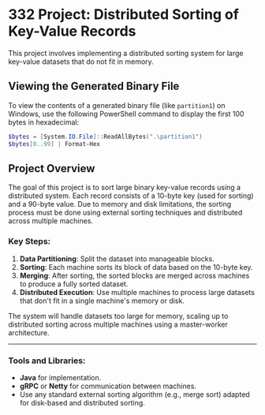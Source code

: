 # 332 Project: Distributed Sorting of Key-Value Records

This project involves implementing a distributed sorting system for large key-value datasets that do not fit in memory.

## Viewing the Generated Binary File

To view the contents of a generated binary file (like `partition1`) on Windows, use the following PowerShell command to display the first 100 bytes in hexadecimal:

```powershell
$bytes = [System.IO.File]::ReadAllBytes(".\partition1")
$bytes[0..99] | Format-Hex
```

## Project Overview

The goal of this project is to sort large binary key-value records using a distributed system. Each record consists of a 10-byte key (used for sorting) and a 90-byte value. Due to memory and disk limitations, the sorting process must be done using external sorting techniques and distributed across multiple machines.

### Key Steps:
1. **Data Partitioning**: Split the dataset into manageable blocks.
2. **Sorting**: Each machine sorts its block of data based on the 10-byte key.
3. **Merging**: After sorting, the sorted blocks are merged across machines to produce a fully sorted dataset.
4. **Distributed Execution**: Use multiple machines to process large datasets that don't fit in a single machine's memory or disk.

The system will handle datasets too large for memory, scaling up to distributed sorting across multiple machines using a master-worker architecture.

---

### Tools and Libraries:
- **Java** for implementation.
- **gRPC** or **Netty** for communication between machines.
- Use any standard external sorting algorithm (e.g., merge sort) adapted for disk-based and distributed sorting.
```
